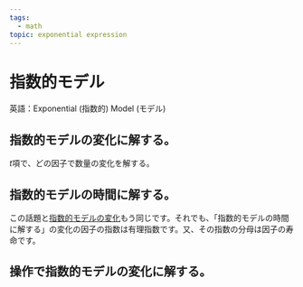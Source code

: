 ```yaml
---
tags:
  - math
topic: exponential expression
---
```


# 指数的モデル

英語：Exponential (指数的) Model (モデル)

## 指数的モデルの変化に解する。

$t$項で、どの因子で数量の変化を解する。

## 指数的モデルの時間に解する。

この話題と[指数的モデルの変化](20230515-%E3%80%8C%E6%8C%87%E6%95%B0%E3%80%8D%E6%8C%87%E6%95%B0%E7%9A%84%E3%83%A2%E3%83%87%E3%83%AB.md#%E6%8C%87%E6%95%B0%E7%9A%84%E3%83%A2%E3%83%87%E3%83%AB%E3%81%AE%E5%A4%89%E5%8C%96%E3%81%AB%E8%A7%A3%E3%81%99%E3%82%8B%E3%80%82)もう同じです。それでも、「指数的モデルの時間に解する」の変化の因子の指数は有理指数です。又、その指数の分母は因子の寿命です。

## 操作で指数的モデルの変化に解する。
